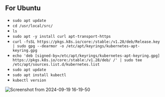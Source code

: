 ## For Ubuntu

* `sudo apt update`
* `cd /usr/local/src/`
* `ls`
* `sudo apt -y install curl apt-transport-https`
* `curl -fsSL https://pkgs.k8s.io/core:/stable:/v1.28/deb/Release.key | sudo gpg --dearmor -o /etc/apt/keyrings/kubernetes-apt-keyring.gpg`
* `echo 'deb [signed-by=/etc/apt/keyrings/kubernetes-apt-keyring.gpg] https://pkgs.k8s.io/core:/stable:/v1.28/deb/ /' | sudo tee /etc/apt/sources.list.d/kubernetes.list`
* `sudo apt update`
* `sudo apt install kubectl`
* `kubectl version`

![Screenshot from 2024-09-19 16-19-50](https://github.com/user-attachments/assets/ef959e80-710c-426f-89cd-0e956700216fudge)

